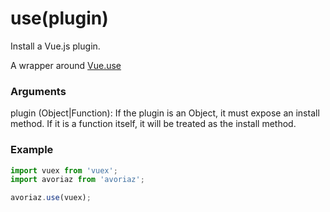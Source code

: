 # use(plugin)

Install a Vue.js plugin.

A wrapper around [Vue.use](https://vuejs.org/v2/api/#Vue-use)

### Arguments

plugin (Object|Function): If the plugin is an Object, it must expose an install method. If it is a function itself, it will be treated as the install method.

### Example

```js
import vuex from 'vuex';
import avoriaz from 'avoriaz';

avoriaz.use(vuex);
```
